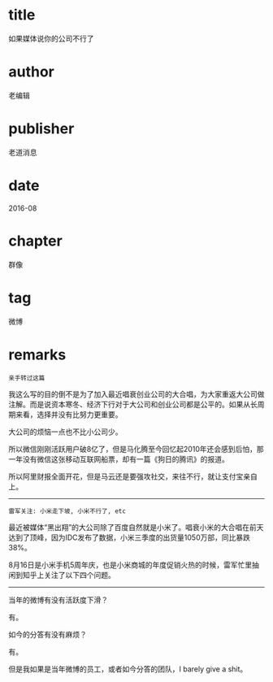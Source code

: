 # title
如果媒体说你的公司不行了

# author
老编辑

# publisher
老道消息

# date
2016-08

# chapter
群像

# tag
微博

# remarks
`亲手转过这篇`


我这么写的目的倒不是为了加入最近唱衰创业公司的大合唱，为大家重返大公司做注解。而是说资本寒冬、经济下行对于大公司和创业公司都是公平的。如果从长周期来看，选择并没有比努力更重要。

大公司的烦恼一点也不比小公司少。

所以微信刚刚活跃用户破8亿了，但是马化腾至今回忆起2010年还会感到后怕，那一年没有微信这张移动互联网船票，却有一篇《狗日的腾讯》的报道。

所以阿里财报全面开花，但是马云还是要强攻社交，来往不行，就让支付宝亲自上。

---

`雷军关注: 小米走下坡, 小米不行了, etc`

最近被媒体“黑出翔”的大公司除了百度自然就是小米了。唱衰小米的大合唱在前天达到了顶峰，因为IDC发布了数据，小米三季度的出货量1050万部，同比暴跌38%。

8月16日是小米手机5周年庆，也是小米商城的年度促销火热的时候，雷军忙里抽闲到知乎上关注了以下四个问题。

---

当年的微博有没有活跃度下滑？

有。

如今的分答有没有麻烦？

有。

但是我如果是当年微博的员工，或者如今分答的团队，I barely give a shit。